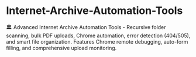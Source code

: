 # Internet-Archive-Automation-Tools
🏛️ Advanced Internet Archive Automation Tools - Recursive folder scanning, bulk PDF uploads, Chrome automation, error detection (404/505), and smart file organization. Features Chrome remote debugging, auto-form filling, and comprehensive upload monitoring.
